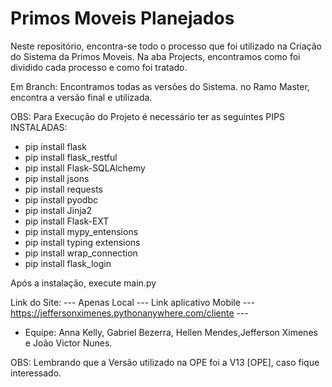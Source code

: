 # Primos Moveis Planejados

 Neste repositório, encontra-se todo o processo que foi utilizado na Criação do Sistema da Primos Moveis. Na aba Projects, encontramos como foi dividido cada processo e como foi tratado. 
 
 Em Branch: Encontramos todas as versões do Sistema. no Ramo Master, encontra a versão final e utilizada. 
 
 OBS: Para Execução do Projeto é necessário ter as seguintes PIPS INSTALADAS:
- pip install flask
- pip install flask_restful
- pip install Flask-SQLAlchemy
- pip install jsons
- pip install requests
- pip install pyodbc
- pip install Jinja2
- pip install Flask-EXT
- pip install mypy_entensions
- pip install typing extensions
- pip install wrap_connection
- pip install flask_login

Após a instalação, execute main.py
 
 Link do Site: --- Apenas Local --- 
 Link aplicativo Mobile --- https://jeffersonximenes.pythonanywhere.com/cliente --- 
 
- Equipe: Anna Kelly, Gabriel Bezerra, Hellen Mendes,Jefferson Ximenes e João Victor Nunes. 

OBS: Lembrando que a Versão utilizado na OPE foi a V13 [OPE], caso fique interessado. 
